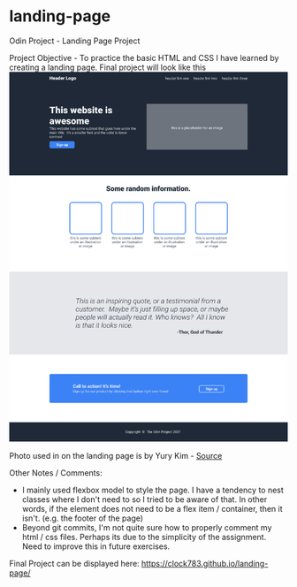 # landing-page
Odin Project - Landing Page Project

Project Objective - To practice the basic HTML and CSS I have learned by creating a landing page.
Final project will look like this ![Odin Sample](01.png)

Photo used in on the landing page is by Yury Kim - [Source](https://www.pexels.com/photo/man-carrying-gray-pipe-585419/)

Other Notes / Comments:
- I mainly used flexbox model to style the page. I have a tendency to nest classes where I don't need to so I tried to be aware of that. In other words, if the element does not need to be a flex item / container, then it isn't. (e.g. the footer of the page)
- Beyond git commits, I'm not quite sure how to properly comment my html / css files. Perhaps its due to the simplicity of the assignment. Need to improve this in  future exercises.

Final Project can be displayed here: https://clock783.github.io/landing-page/